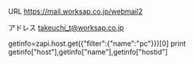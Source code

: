 URL
https://mail.worksap.co.jp/webmail2

アドレス
takeuchi_t@worksap.co.jp

getinfo=zapi.host.get({"filter":{"name":"pc"}})[0]
print getinfo["host"],getinfo["name"],getinfo["hostid"]
